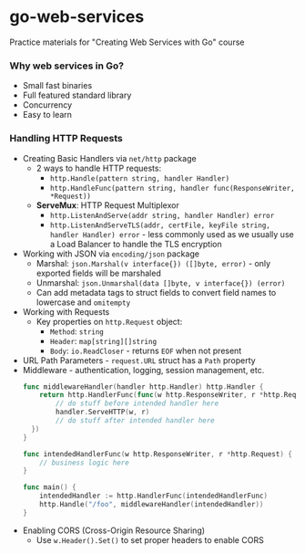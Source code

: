 # go-web-services
Practice materials for "Creating Web Services with Go" course

### Why web services in Go?
* Small fast binaries
* Full featured standard library
* Concurrency
* Easy to learn

### Handling HTTP Requests
* Creating Basic Handlers via `net/http` package
  * 2 ways to handle HTTP requests:
    * `http.Handle(pattern string, handler Handler)`
    * `http.HandleFunc(pattern string, handler func(ResponseWriter, *Request))`
  * **ServeMux**: HTTP Request Multiplexor
    * `http.ListenAndServe(addr string, handler Handler) error`
    * `http.ListenAndServeTLS(addr, certFile, keyFile string, handler Handler) error` - less commonly used as we usually use a Load Balancer to handle the TLS encryption
* Working with JSON via `encoding/json` package
  * Marshal: `json.Marshal(v interface{}) ([]byte, error)` - only exported fields will be marshaled
  * Unmarshal: `json.Unmarshal(data []byte, v interface{}) (error)`
  * Can add metadata tags to struct fields to convert field names to lowercase and `omitempty`
* Working with Requests
  * Key properties on `http.Request` object:
    * `Method`: `string`
    * `Header`: `map[string][]string`
    * `Body`: `io.ReadCloser` - returns `EOF` when not present
* URL Path Parameters - `request.URL` struct has a `Path` property
* Middleware - authentication, logging, session management, etc.
    ```go
    func middlewareHandler(handler http.Handler) http.Handler {
        return http.HandlerFunc(func(w http.ResponseWriter, r *http.Request) {
            // do stuff before intended handler here
            handler.ServeHTTP(w, r)
            // do stuff after intended handler here
      })
    }

    func intendedHandlerFunc(w http.ResponseWriter, r *http.Request) {
        // business logic here
    }

    func main() {
        intendedHandler := http.HandlerFunc(intendedHandlerFunc)
        http.Handle("/foo", middlewareHandler(intendedHandler))
    }
    ```
* Enabling CORS (Cross-Origin Resource Sharing)
  * Use `w.Header().Set()` to set proper headers to enable CORS
